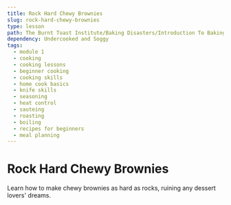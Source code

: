 ```yaml
---
title: Rock Hard Chewy Brownies
slug: rock-hard-chewy-brownies
type: lesson
path: The Burnt Toast Institute/Baking Disasters/Introduction To Baking Disasters/Cookies And Brownies/Rock Hard Chewy Brownies
dependency: Undercooked and Soggy
tags:
  - module 1
  - cooking
  - cooking lessons
  - beginner cooking
  - cooking skills
  - home cook basics
  - knife skills
  - seasoning
  - heat control
  - sauteing
  - roasting
  - boiling
  - recipes for beginners
  - meal planning
---
```


# Rock Hard Chewy Brownies

Learn how to make chewy brownies as hard as rocks, ruining any dessert lovers' dreams.
